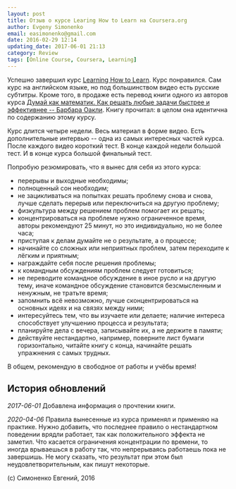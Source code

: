 ```yaml
---
layout: post
title: Отзыв о курсе Learing How to Learn на Coursera.org
author: Evgeny Simonenko
email: easimonenko@gmail.com
date: 2016-02-29 12:14
updating_date: 2017-06-01 21:13
category: Review
tags: [Online Course, Coursera, Learning]
---
```


Успешно завершил курс
[Learning How to Learn](https://www.coursera.org/learn/learning-how-to-learn).
Курс понравился. Сам курс на английском языке, но под большинством видео есть
русские субтитры. Кроме того, в продаже есть перевод книги одного из авторов
курса [Думай как математик. Как решать любые задачи быстрее и эффективнее --
Барбара Оакли](https://www.ozon.ru/context/detail/id/33253422/). Книгу
прочитал: в целом она идентична по содержанию этому курсу.

<!-- end-of-lead -->

Курс длится четыре недели. Весь материал в форме видео. Есть дополнительные
интервью -- одна из самых интересных частей курса. После каждого видео
короткий тест. В конце каждой недели большой тест. И в конце курса большой
финальный тест.

Попробую резюмировать, что я вынес для себя из этого курса:

- перерывы и выходные необходимы;
- полноценный сон необходим;
- не зацикливаться на попытках решать проблему снова и снова, лучше сделать
  перерыв или переключиться на другую проблему;
- физкультура между решением проблем помогает их решать;
- концентрироваться на проблеме нужно ограниченное время, авторы рекомендуют
  25 минут, но это индивидуально, но не более часа;
- приступая к делам думайте не о результате, а о процессе;
- начинайте со сложных или неприятных проблем, затем переходите
  к лёгким и приятным;
- награждайте себя после решения проблемы;
- к командным обсуждениям проблем следует готовиться;
- не переводите командное обсуждение в иное русло и на другую тему, иначе
  командное обсуждение становится безсмысленным и ненужным, не тратьте время;
- запомнить всё невозможно, лучше сконцентрироваться на основных идеях и на
  связях между ними;
- интересуйтесь тем, что вы изучаете или делаете; наличие интереса
  способствует улучшению процесса и результата;
- планируйте дела с вечера, записывайте их, а не держите в памяти;
- действуйте нестандартно, например, поверните лист бумаги горизонтально,
  читайте книгу с конца, начинайте решать упражнения с самых трудных.

В общем, рекомендую в свободное от работы и учёбы время!

## История обновлений

_2017-06-01_ Добавлена информация о прочтении книги.

_2020-04-06_ Правила вынесенные из курса применял и применяю на практике. Нужно
добавить, что последнее правило о нестандартном поведении врядли работает, так
как положительного эффекта не заметил. Что касается ограничения концентрации по
времени, то иногда врываешься в работу так, что непрерываясь работаешь пока не
завершишь. Не могу сказать, что результат при этом был неудовлетворительным,
как пишут некоторые.

(с) Симоненко Евгений, 2016
